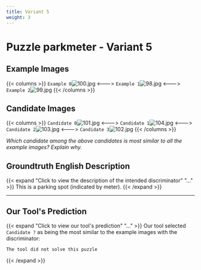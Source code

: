 ```yaml
---
title: Variant 5
weight: 3
---
```


# Puzzle parkmeter - Variant 5

## Example Images
{{< columns >}}
`Example 0`![100.jpg](/natscene_data/images/100.jpg)
<--->
`Example 1`![98.jpg](/natscene_data/images/98.jpg)
<--->
`Example 2`![99.jpg](/natscene_data/images/99.jpg)
{{< /columns >}}

## Candidate Images
{{< columns >}}
`Candidate 0`![101.jpg](/natscene_data/images/101.jpg)
<--->
`Candidate 1`![104.jpg](/natscene_data/images/104.jpg)
<--->
`Candidate 2`![103.jpg](/natscene_data/images/103.jpg)
<--->
`Candidate 3`![102.jpg](/natscene_data/images/102.jpg)
{{< /columns >}}

*Which candidate among the above candidates is most similar to all the example images? Explain why.*

## Groundtruth English Description

{{< expand "Click to view the description of the intended discriminator" "..." >}}
This is a parking spot (indicated by meter).
{{< /expand >}}

---



## Our Tool's Prediction

{{< expand "Click to view our tool's prediction" "..." >}}
Our tool selected `Candidate ?` as being the most similar to the example images with the discriminator:
```plaintext
The tool did not solve this puzzle
```
{{< /expand >}}
